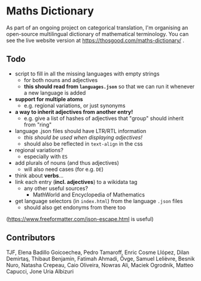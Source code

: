 # Maths Dictionary

As part of an ongoing project on categorical translation, I'm organising an open-source multilingual dictionary of mathematical terminology.
You can see the live website version at https://thosgood.com/maths-dictionary/ .

## Todo

- script to fill in all the missing languages with empty strings
    + for both nouns and adjectives
    + **this should read from `languages.json`** so that we can run it whenever a new language is added
- **support for multiple atoms**
    + e.g. regional variations, or just synonyms
- **a way to inherit adjectives from another entry!**
    + e.g. give a list of hashes of adjectives that "group" should inherit from "ring"
- language .json files should have LTR/RTL information
    + _this should be used when displaying adjectives!_
    + should also be reflected in `text-align` in the css
- regional variations?
    + especially with `ES`
- add plurals of nouns (and thus adjectives)
    + will also need cases (for e.g. `DE`)
- think about **verbs**...
- link each entry (**incl. adjectives**) to a wikidata tag
    + any other useful sources?
        * MathWorld and Encyclopedia of Mathematics
- get language selectors (in `index.html`) from the language `.json` files
    + should also get endonyms from there too

(<https://www.freeformatter.com/json-escape.html> is useful)

## Contributors

TJF, Elena Badillo Goicoechea, Pedro Tamaroff, Enric Cosme Llópez, Dilan Demirtaş, Thibaut Benjamin, Fatimah Ahmadi, Övge, Samuel Lelièvre, Besnik Nuro, Natasha Crepeau, Caio Oliveira, Nowras Ali, Maciek Ogrodnik, Matteo Capucci, Jone Uria Albizuri
